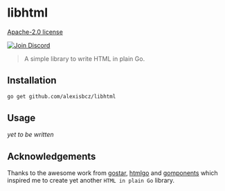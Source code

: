 # libhtml

[Apache-2.0 license](./LICENSE)

[![Join Discord](https://img.shields.io/badge/Join%20Discord-gray?style=flat&logo=discord&logoColor=white&link=https://discord.gg/eMUC7ejHja)](https://discord.gg/eMUC7ejHja)

> A simple library to write HTML in plain Go.

## Installation

```bash
go get github.com/alexisbcz/libhtml
```

## Usage

*yet to be written*

## Acknowledgements

Thanks to the awesome work from [gostar](https://github.com/delaneyj/gostar), [htmlgo](https://github.com/maddalax/htmgo) and [gomponents](https://github.com/maragudk/gomponents) which inspired me to create yet another `HTML in plain Go` library.